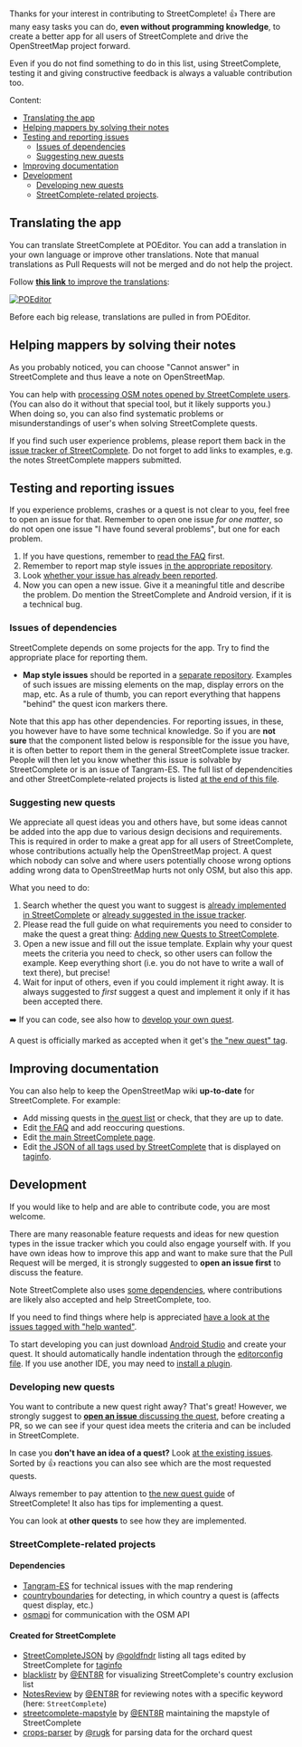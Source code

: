 Thanks for your interest in contributing to StreetComplete! 👍 There are many easy tasks you can do, **even without programming knowledge**, to create a better app for all users of StreetComplete and drive the OpenStreetMap project forward.

Even if you do not find something to do in this list, using StreetComplete, testing it and giving constructive feedback is always a valuable contribution too.

Content:
* [Translating the app](#translating-the-app)
* [Helping mappers by solving their notes](#helping-mappers-by-solving-their-notes)
* [Testing and reporting issues](#testing-and-reporting-issues)
   * [Issues of dependencies](#issues-of-dependencies)
   * [Suggesting new quests](#suggesting-new-quests)
* [Improving documentation](#improving-documentation)
* [Development](#development)
   * [Developing new quests](#developing-new-quests)
   * [StreetComplete-related projects](#streetcomplete-related-projects).

## Translating the app

You can translate StreetComplete at POEditor. You can add a translation in your own language or improve other translations. Note that manual translations as Pull Requests will not be merged and do not help the project.

Follow [**this link** to improve the translations](https://poeditor.com/join/project/IE4GC127Ki):

[![POEditor](https://poeditor.com/public/images/logo_small.png)](https://poeditor.com/join/project/IE4GC127Ki)

Before each big release, translations are pulled in from POEditor.

## Helping mappers by solving their notes

As you probably noticed, you can choose "Cannot answer" in StreetComplete and thus leave a note on OpenStreetMap.

You can help with [processing OSM notes opened by StreetComplete users](https://ent8r.github.io/NotesReview/?query=StreetComplete&limit=100&start=true). (You can also do it without that special tool, but it likely supports you.) When doing so, you can also find systematic problems or misunderstandings of user's when solving StreetComplete quests.

If you find such user experience problems, please report them back in the [issue tracker of StreetComplete](https://github.com/westnordost/StreetComplete/issues). Do not forget to add links to examples, e.g. the notes StreetComplete mappers submitted.

## Testing and reporting issues

If you experience problems, crashes or a quest is not clear to you, feel free to open an issue for that. Remember to open one issue _for one matter_, so do not open one issue "I have found several problems", but one for each problem.

1. If you have questions, remember to [read the FAQ](https://wiki.openstreetmap.org/wiki/StreetComplete/FAQ) first.
2. Remember to report map style issues [in the appropriate repository](#issues-of-dependencies).
3. Look [whether your issue has already been reported](https://github.com/westnordost/StreetComplete/issues).
4. Now you can open a new issue. Give it a meaningful title and describe the problem. Do mention the StreetComplete and Android version, if it is a technical bug.

### Issues of dependencies

StreetComplete depends on some projects for the app. Try to find the appropriate place for reporting them.

* **Map style issues** should be reported in a [separate repository](https://github.com/ENT8R/streetcomplete-mapstyle).
Examples of such issues are missing elements on the map, display errors on the map, etc. As a rule of thumb, you can report everything that happens "behind" the quest icon markers there.

Note that this app has other dependencies. For reporting issues, in these, you however have to have some technical knowledge. So if you are **not sure** that the component listed below is responsible for the issue you have, it is often better to report them in the general StreetComplete issue tracker. People will then let you know whether this issue is solvable by StreetComplete or is an issue of Tangram-ES.
The full list of dependencities and other StreetComplete-related projects is listed [at the end of this file](#streetcomplete-related-projects).

### Suggesting new quests

We appreciate all quest ideas you and others have, but some ideas cannot be added into the app due to various design decisions and requirements. This is required in order to make a great app for all users of StreetComplete, whose contributions actually help the OpenStreetMap project. A quest which nobody can solve and where users potentially choose wrong options adding wrong data to OpenStreetMap hurts not only OSM, but also this app.

What you need to do:

1. Search whether the quest you want to suggest is [already implemented in StreetComplete](https://wiki.openstreetmap.org/wiki/StreetComplete/Quests) or [already suggested in the issue tracker](https://github.com/westnordost/StreetComplete/issues).
2. Please read the full guide on what requirements you need to consider to make the quest a great thing: [Adding new Quests to StreetComplete](https://github.com/westnordost/StreetComplete/wiki/Adding-new-Quests-to-StreetComplete).
3. Open a new issue and fill out the issue template. Explain why your quest meets the criteria you need to check, so other users can follow the example. Keep everything short (i.e. you do not have to write a wall of text there), but precise!
4. Wait for input of others, even if you could implement it right away. It is always suggested to _first_ suggest a quest and implement it only if it has been accepted there.

➡️ If you can code, see also how to [develop your own quest](#developing-new-quests).

A quest is officially marked as accepted when it get's [the "new quest" tag](https://github.com/westnordost/StreetComplete/labels/new%20quest).
<!-- TODO: introduce a better way/new tag here? ref https://github.com/westnordost/StreetComplete/issues/1006 -->

## Improving documentation

You can also help to keep the OpenStreetMap wiki **up-to-date** for StreetComplete. For example:
* Add missing quests in [the quest list](https://wiki.openstreetmap.org/wiki/StreetComplete/Quests) or check, that they are up to date.
* Edit [the FAQ](https://wiki.openstreetmap.org/wiki/StreetComplete/FAQ) and add reoccuring questions.
* Edit [the main StreetComplete page](https://wiki.openstreetmap.org/wiki/StreetComplete).
* Edit [the JSON of all tags used by StreetComplete](https://github.com/goldfndr/StreetCompleteJSON) that is displayed on [taginfo](https://taginfo.openstreetmap.org/projects/streetcomplete).

## Development

If you would like to help and are able to contribute code, you are most welcome.

There are many reasonable feature requests and ideas for new question types in the issue tracker which you could also engage yourself with. If you have own ideas how to improve this app and want to make sure that the Pull Request will be merged, it is strongly suggested to **open an issue first** to discuss the feature.

Note StreetComplete also uses [some dependencies](#issues-of-dependencies), where contributions are likely also accepted and help StreetComplete, too.

If you need to find things where help is appreciated [have a look at the issues tagged with "help wanted"](https://github.com/westnordost/StreetComplete/labels/help%20wanted).

To start developing you can just download [Android Studio](https://developer.android.com/studio/index.html) and create your quest. It should automatically handle indentation through the [editorconfig file](.editorconfig). If you use another IDE, you may need to [install a plugin](http://editorconfig.org/#download).

<!-- TODO @westnordost: Add coding guidelines -->

### Developing new quests

You want to contribute a new quest right away? That's great!
However, we strongly suggest to [**open an issue** discussing the quest](#suggesting-new-quests), before creating a PR, so we can see if your quest idea meets the criteria and can be included in StreetComplete.

In case you **don't have an idea of a quest?** Look [at the existing issues](https://github.com/westnordost/StreetComplete/issues?q=is%3Aissue+is%3Aopen+label%3A%22new+quest%22+sort%3Areactions-%2B1-desc). Sorted by 👍 reactions you can also see which are the most requested quests.

Always remember to pay attention to [the new quest guide](https://github.com/westnordost/StreetComplete/wiki/Adding-new-Quests-to-StreetComplete) of StreetComplete! It also has tips for implementing a quest.

You can look at **other quests** to see how they are implemented.

### StreetComplete-related projects

#### Dependencies

* [Tangram-ES](https://github.com/tangrams/tangram-es/) for technical issues with the map rendering
* [countryboundaries](https://github.com/westnordost/countryboundaries) for detecting, in which country a quest is (affects quest display, etc.)
* [osmapi](https://github.com/westnordost/osmapi) for communication with the OSM API

#### Created for StreetComplete

* [StreetCompleteJSON](https://github.com/goldfndr/StreetCompleteJSON) by [@goldfndr](https://github.com/goldfndr) listing all tags edited by StreetComplete for [taginfo](https://taginfo.openstreetmap.org/projects/streetcomplete)
* [blacklistr](https://github.com/ENT8R/blacklistr) by [@ENT8R](https://github.com/ENT8R) for visualizing StreetComplete's country exclusion list
* [NotesReview](https://github.com/ENT8R/NotesReview) by [@ENT8R](https://github.com/ENT8R) for reviewing notes with a specific keyword (here: `StreetComplete`)
* [streetcomplete-mapstyle](https://github.com/ENT8R/streetcomplete-mapstyle) by [@ENT8R](https://github.com/ENT8R) maintaining the mapstyle of StreetComplete
* [crops-parser](https://github.com/rugk/crops-parser) by [@rugk](https://github.com/rugk) for parsing data for the orchard quest
